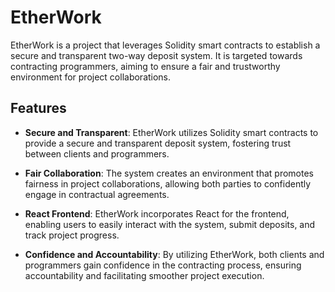# EtherWork

EtherWork is a project that leverages Solidity smart contracts to establish a secure and transparent two-way deposit system. It is targeted towards contracting programmers, aiming to ensure a fair and trustworthy environment for project collaborations.

## Features

- **Secure and Transparent**: EtherWork utilizes Solidity smart contracts to provide a secure and transparent deposit system, fostering trust between clients and programmers.

- **Fair Collaboration**: The system creates an environment that promotes fairness in project collaborations, allowing both parties to confidently engage in contractual agreements.

- **React Frontend**: EtherWork incorporates React for the frontend, enabling users to easily interact with the system, submit deposits, and track project progress.

- **Confidence and Accountability**: By utilizing EtherWork, both clients and programmers gain confidence in the contracting process, ensuring accountability and facilitating smoother project execution.

